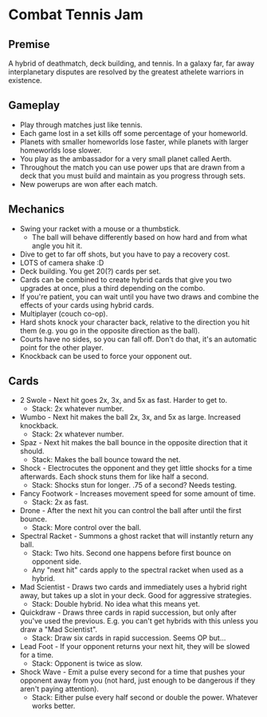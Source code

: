 # Combat Tennis Jam

## Premise

A hybrid of deathmatch, deck building, and tennis. In a galaxy far, far away interplanetary disputes are resolved by the greatest athelete warriors in existence.

## Gameplay

- Play through matches just like tennis.
- Each game lost in a set kills off some percentage of your homeworld.
- Planets with smaller homeworlds lose faster, while planets with larger homeworlds lose slower.
- You play as the ambassador for a very small planet called Aerth.
- Throughout the match you can use power ups that are drawn from a deck that you must build and maintain as you progress through sets.
- New powerups are won after each match.

## Mechanics

- Swing your racket with a mouse or a thumbstick.
	- The ball will behave differently based on how hard and from what angle you hit it.
- Dive to get to far off shots, but you have to pay a recovery cost.
- LOTS of camera shake :D
- Deck building. You get 20(?) cards per set.
- Cards can be combined to create hybrid cards that give you two upgrades at once, plus a third depending on the combo.
- If you're patient, you can wait until you have two draws and combine the effects of your cards using hybrid cards.
- Multiplayer (couch co-op).
- Hard shots knock your character back, relative to the direction you hit them (e.g. you go in the opposite direction as the ball).
- Courts have no sides, so you can fall off. Don't do that, it's an automatic point for the other player.
- Knockback can be used to force your opponent out.

## Cards

- 2 Swole - Next hit goes 2x, 3x, and 5x as fast. Harder to get to.
	- Stack: 2x whatever number.
- Wumbo - Next hit makes the ball 2x, 3x, and 5x as large. Increased knockback.
	- Stack: 2x whatever number.
- Spaz - Next hit makes the ball bounce in the opposite direction that it should.
	- Stack: Makes the ball bounce toward the net.
- Shock - Electrocutes the opponent and they get little shocks for a time afterwards. Each shock stuns them for like half a second.
	- Stack: Shocks stun for longer. .75 of a second? Needs testing.
- Fancy Footwork - Increases movement speed for some amount of time.
	- Stack: 2x as fast.
- Drone - After the next hit you can control the ball after until the first bounce.
	- Stack: More control over the ball.
- Spectral Racket - Summons a ghost racket that will instantly return any ball.
	- Stack: Two hits. Second one happens before first bounce on opponent side.
	- Any "next hit" cards apply to the spectral racket when used as a hybrid.
- Mad Scientist - Draws two cards and immediately uses a hybrid right away, but takes up a slot in your deck. Good for aggressive strategies.
	- Stack: Double hybrid. No idea what this means yet.
- Quickdraw - Draws three cards in rapid succession, but only after you've used the previous. E.g. you can't get hybrids with this unless you draw a "Mad Scientist".
	- Stack: Draw six cards in rapid succession. Seems OP but...
- Lead Foot - If your opponent returns your next hit, they will be slowed for a time.
	- Stack: Opponent is twice as slow.
- Shock Wave - Emit a pulse every second for a time that pushes your opponent away from you (not hard, just enough to be dangerous if they aren't paying attention).
	- Stack: Either pulse every half second or double the power. Whatever works better.


